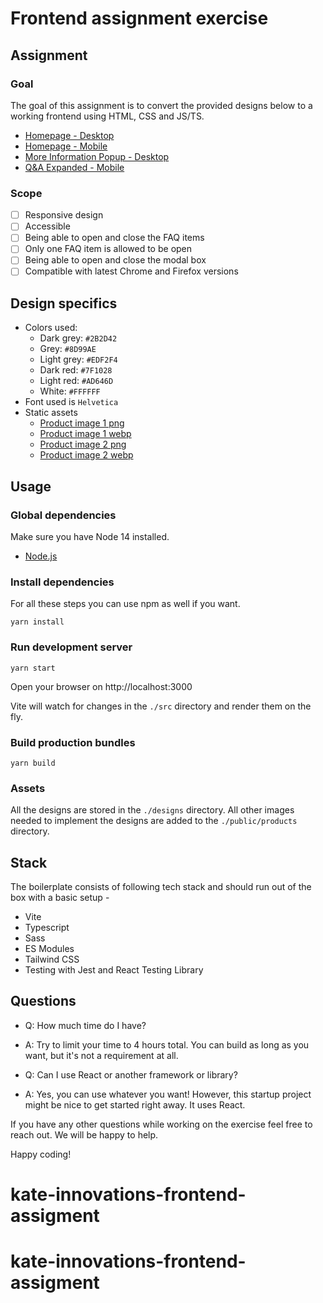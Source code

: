 # Frontend assignment exercise

## Assignment

### Goal

The goal of this assignment is to convert the provided designs below to a working frontend using HTML, CSS and JS/TS. 

- [Homepage - Desktop](designs/Red%20Alert%20-%20Homepage%20-%20Desktop.png)
- [Homepage - Mobile](designs/Red%20Alert%20-%20Homepage%20-%20Mobile.png)
- [More Information Popup - Desktop](designs/Red%20Alert%20-%20More%20Information%20Popup%20-%20Desktop.png)
- [Q&A Expanded - Mobile](designs/Red%20Alert%20-%20Q&A%20Expanded%20-%20Mobile.png)

### Scope
- [ ] Responsive design
- [ ] Accessible
- [ ] Being able to open and close the FAQ items
- [ ] Only one FAQ item is allowed to be open
- [ ] Being able to open and close the modal box
- [ ] Compatible with latest Chrome and Firefox versions 

## Design specifics

- Colors used:
    - Dark grey: `#2B2D42`
    - Grey: `#8D99AE`
    - Light grey: `#EDF2F4`
    - Dark red: `#7F1028`
    - Light red: `#AD646D`
    - White: `#FFFFFF` 
- Font used is `Helvetica`
- Static assets
    - [Product image 1 png](./public/products/product-1-transparent.png)
    - [Product image 1 webp](./public/products/product-1-transparent.webp)
    - [Product image 2 png](./public/products/product-2-transparent.png)
    - [Product image 2 webp](./public/products/product-2-transparent.webp)

## Usage

### Global dependencies

Make sure you have Node 14 installed.
- [Node.js](https://nodejs.org/)

### Install dependencies
For all these steps you can use npm as well if you want.
```
yarn install
```

### Run development server

```
yarn start
```

Open your browser on http://localhost:3000

Vite will watch for changes in the `./src` directory and render them on the fly.

### Build production bundles

```
yarn build
```

### Assets

All the designs are stored in the `./designs` directory.
All other images needed to implement the designs are added to the `./public/products` directory.

## Stack

The boilerplate consists of following tech stack and should run out of the box with a basic setup - 

- Vite
- Typescript
- Sass 
- ES Modules
- Tailwind CSS
- Testing with Jest and React Testing Library

## Questions

- Q: How much time do I have?
- A: Try to limit your time to 4 hours total. You can build as long as you want, but it's not a requirement at all.

- Q: Can I use React or another framework or library?
- A: Yes, you can use whatever you want! However, this startup project might be nice to get started right away. It uses React.

If you have any other questions while working on the exercise feel free to reach out. We will be happy to help.

Happy coding!
# kate-innovations-frontend-assigment
# kate-innovations-frontend-assigment

